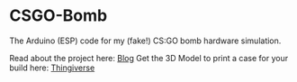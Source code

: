 # CSGO-Bomb
The Arduino (ESP) code for my (fake!) CS:GO bomb hardware simulation.

Read about the project here: [Blog](https://blog.woutergritter.me/category/hardware-projects/csgo-bomb/)
Get the 3D Model to print a case for your build here: [Thingiverse](https://www.thingiverse.com/thing:4543891)
